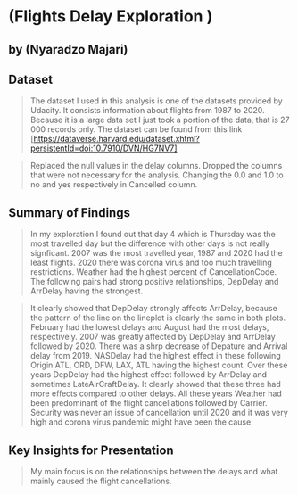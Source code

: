 # (Flights Delay Exploration )
## by (Nyaradzo Majari)


## Dataset

> The dataset I used in this analysis is one of the datasets provided by Udacity. It consists information about flights from 1987 to 2020. Because it is a large data set I just took a portion of the data, that is 27 000 records only. The dataset can be found from this link [https://dataverse.harvard.edu/dataset.xhtml?persistentId=doi:10.7910/DVN/HG7NV7] 

>Replaced the null values in the delay columns.
>Dropped the columns that were not necessary for the analysis.
>Changing the 0.0 and 1.0 to no and yes respectively in Cancelled column.


## Summary of Findings

> In my exploration I found out that day 4 which is Thursday was the most travelled day but the difference with other days is not really signficant. 2007 was the most travelled year, 1987 and 2020 had the least flights. 2020 there was corona virus and too much travelling restrictions. Weather had the highest percent of CancellationCode. The following pairs had strong positive relationships, DepDelay and ArrDelay having the strongest.


> It clearly showed that DepDelay strongly affects ArrDelay, because the pattern of the line on the lineplot is clearly the same in both plots. February had the lowest delays and August had the most delays, respectively. 2007 was greatly affected by DepDelay and ArrDelay followed by 2020. There was a shrp decrease of Depature and Arrival delay from 2019. NASDelay had the highest effect in these following Origin ATL, ORD, DFW, LAX, ATL having the highest count. Over these years DepDelay had the highest effect followed by ArrDelay and sometimes LateAirCraftDelay. It clearly showed that these three had more effects compared to other delays. All these years Weather had been predominant of the flight cancellations followed by Carrier. Security was never an issue of cancellation until 2020 and it was very high and corona virus pandemic might have been the cause.




## Key Insights for Presentation

> My main focus is on the relationships between the delays and what mainly caused the flight cancellations.